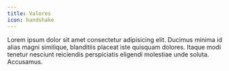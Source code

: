 ```yaml
---
title: Valores
icon: handshake
---
```

Lorem ipsum dolor sit amet consectetur adipisicing elit. Ducimus minima id alias magni similique, blanditiis placeat iste quisquam dolores. Itaque modi tenetur nesciunt reiciendis perspiciatis eligendi molestiae unde soluta. Accusamus.
